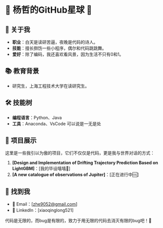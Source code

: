 # 🌟 **杨哲**的GitHub星球 🌟
## 🚀 关于我
- **职业**：白天是读研苦逼，夜晚是代码的诗人。
- **技能**：擅长捯饬一些小程序，偶尔和代码跳跳舞。
- **爱好**：除了编码，我还喜欢看风景，因为生活不只有0和1。
## 📚 教育背景
- 研究生，上海工程技术大学在读研究生。
## 🛠️ 技能树
- **编程语言**：Python、Java
- **工具**：Anaconda、VsCode
可以说是一无是处
## 🎨 项目展示
这里是一些我引以为傲的项目，它们不仅仅是代码，更是我与世界对话的方式：
1. **[Design and Implementation of Drifting Trajectory Prediction Based on LightGBM]**：[我的毕设嘻嘻🤭]
2. **[A new catalogue of observations of Jupiter]**：[正在进行中🆒]
## 🤝 找到我
- 📧 Email：[zhe9052@gmail.com]
- 📍 LinkedIn：[xiaoqinglong521]

代码是无限的，而bug是有限的，致力于用无限的代码去消灭有限的bug吧！🚀

